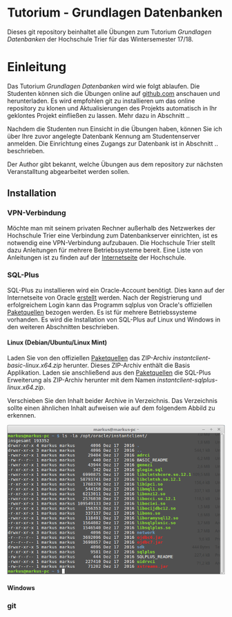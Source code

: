 # Tutorium - Grundlagen Datenbanken
Dieses git repository beinhaltet alle Übungen zum Tutorium *Grundlagen Datenbanken* der Hochschule Trier für das Wintersemester 17/18.

# Einleitung
Das Tutorium *Grundlagen Datenbanken* wird wie folgt ablaufen. Die Studenten können sich die Übungen online auf [github.com](https://github.com) anschauen und herunterladen. Es wird empfohlen git zu installieren um das online repository zu klonen und Aktualisierungen des Projekts automatisch in Ihr geklontes Projekt einfließen zu lassen. Mehr dazu in Abschnitt ..

Nachdem die Studenten nun Einsicht in die Übungen haben, können Sie ich über Ihre zuvor angelegte Datenbank Kennung am Studentenserver anmelden. Die Einrichtung eines Zugangs zur Datenbank ist in Abschnitt .. beschrieben.

Der Author gibt bekannt, welche Übungen aus dem repository zur nächsten Veranstalltung abgearbeitet werden sollen.

## Installation
### VPN-Verbindung
Möchte man mit seinem privaten Rechner außerhalb des Netzwerkes der Hochschule Trier eine Verbindung zum Datenbankserver einrichten, ist es notwendig eine VPN-Verbindung aufzubauen. Die Hochschule Trier stellt dazu Anleitungen für mehrere Betriebssysteme bereit. Eine Liste von Anleitungen ist zu finden auf der [Internetseite](https://helpdesk.hochschule-trier.de/otrs/public.pl?Action=PublicFAQSearch;Subaction=Search;Keyword=vpn) der Hochschule.

### SQL-Plus
SQL-Plus zu installieren wird ein Oracle-Account benötigt. Dies kann auf der Internetseite von Oracle [erstellt](https://profile.oracle.com/myprofile/account/create-account.jspx) werden. Nach der Registrierung und erfolgreichem Login kann das Programm sqlplus von Oracle's offiziellen [Paketquellen](http://www.oracle.com/technetwork/database/features/instant-client/index-097480.html) bezogen werden. Es ist für mehrere Betriebssysteme vorhanden. Es wird die Installation von SQL-Plus auf Linux und Windows in den weiteren Abschnitten beschrieben.

#### Linux (Debian/Ubuntu/Linux Mint)
Laden Sie von den offiziellen [Paketquellen](http://www.oracle.com/technetwork/topics/linuxx86-64soft-092277.html) das ZIP-Archiv *instantclient-basic-linux.x64.zip* herunter. Dieses ZIP-Archiv enthält die Basis Applikation. Laden sie anschließend aus den [Paketquellen](http://www.oracle.com/technetwork/topics/linuxx86-64soft-092277.html) die SQL-Plus Erweiterung als ZIP-Archiv herunter mit dem Namen *instantclient-sqlplus-linux.x64.zip*.

Verschieben Sie den Inhalt beider Archive in Verzeichnis. Das Verzeichnis sollte einen ähnlichen Inhalt aufweisen wie auf dem folgendem Abbild zu erkennen.

![terminal-list-instantclient-directory](./installation/terminal-list-instantclient-directory.png)

#### Windows

### git


